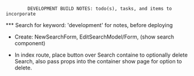 			DEVELOPMENT BUILD NOTES: todo(s), tasks, and items to incorporate

***	Search for keyword: 'development' for notes, before deploying

*	Create:	NewSearchForm, EditSearchModel/Form, (show search component)

*	In index route, place button over Search containe to optionally delete Search, also pass props into the container show page for option to delete.




<!-- semantic-ui color options: 
	["red","orange","yellow","olive","green","teal","blue","violet","purple","pink","brown","grey","black","facebook","google plus","instagram","linkedin","twitter","vk","youtube"] -->